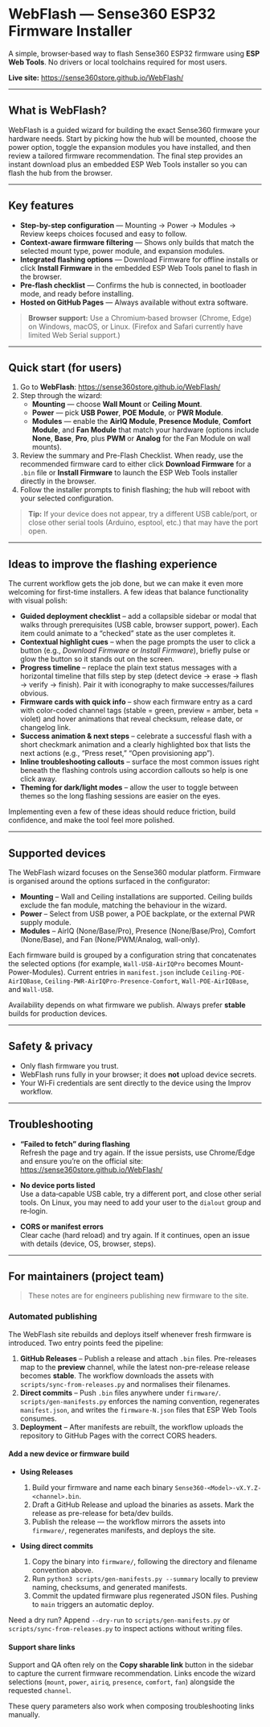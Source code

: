 # WebFlash — Sense360 ESP32 Firmware Installer

A simple, browser‑based way to flash Sense360 ESP32 firmware using **ESP Web Tools**. No drivers or local toolchains required for most users.

**Live site:** https://sense360store.github.io/WebFlash/

---

## What is WebFlash?

WebFlash is a guided wizard for building the exact Sense360 firmware your hardware needs. Start by picking how the hub will be mounted, choose the power option, toggle the expansion modules you have installed, and then review a tailored firmware recommendation. The final step provides an instant download plus an embedded ESP Web Tools installer so you can flash the hub from the browser.

---

## Key features

- **Step-by-step configuration** — Mounting → Power → Modules → Review keeps choices focused and easy to follow.
- **Context-aware firmware filtering** — Shows only builds that match the selected mount type, power module, and expansion modules.
- **Integrated flashing options** — Download Firmware for offline installs or click **Install Firmware** in the embedded ESP Web Tools panel to flash in the browser.
- **Pre-flash checklist** — Confirms the hub is connected, in bootloader mode, and ready before installing.
- **Hosted on GitHub Pages** — Always available without extra software.

> **Browser support:** Use a Chromium‑based browser (Chrome, Edge) on Windows, macOS, or Linux. (Firefox and Safari currently have limited Web Serial support.)

---

## Quick start (for users)

1. Go to **WebFlash**: https://sense360store.github.io/WebFlash/
2. Step through the wizard:
   - **Mounting** — choose **Wall Mount** or **Ceiling Mount**.
   - **Power** — pick **USB Power**, **POE Module**, or **PWR Module**.
   - **Modules** — enable the **AirIQ Module**, **Presence Module**, **Comfort Module**, and **Fan Module** that match your hardware (options include **None**, **Base**, **Pro**, plus **PWM** or **Analog** for the Fan Module on wall mounts).
3. Review the summary and Pre-Flash Checklist. When ready, use the recommended firmware card to either click **Download Firmware** for a `.bin` file or **Install Firmware** to launch the ESP Web Tools installer directly in the browser.
4. Follow the installer prompts to finish flashing; the hub will reboot with your selected configuration.

> **Tip:** If your device does not appear, try a different USB cable/port, or close other serial tools (Arduino, esptool, etc.) that may have the port open.

---

## Ideas to improve the flashing experience

The current workflow gets the job done, but we can make it even more welcoming for first-time installers. A few ideas that balance functionality with visual polish:

- **Guided deployment checklist** – add a collapsible sidebar or modal that walks through prerequisites (USB cable, browser support, power). Each item could animate to a “checked” state as the user completes it.
- **Contextual highlight cues** – when the page prompts the user to click a button (e.g., *Download Firmware* or *Install Firmware*), briefly pulse or glow the button so it stands out on the screen.
- **Progress timeline** – replace the plain text status messages with a horizontal timeline that fills step by step (detect device → erase → flash → verify → finish). Pair it with iconography to make successes/failures obvious.
- **Firmware cards with quick info** – show each firmware entry as a card with color-coded channel tags (stable = green, preview = amber, beta = violet) and hover animations that reveal checksum, release date, or changelog link.
- **Success animation & next steps** – celebrate a successful flash with a short checkmark animation and a clearly highlighted box that lists the next actions (e.g., “Press reset,” “Open provisioning app”).
- **Inline troubleshooting callouts** – surface the most common issues right beneath the flashing controls using accordion callouts so help is one click away.
- **Theming for dark/light modes** – allow the user to toggle between themes so the long flashing sessions are easier on the eyes.

Implementing even a few of these ideas should reduce friction, build confidence, and make the tool feel more polished.

---

## Supported devices

The WebFlash wizard focuses on the Sense360 modular platform. Firmware is organised around the options surfaced in the configurator:

- **Mounting** – Wall and Ceiling installations are supported. Ceiling builds exclude the fan module, matching the behaviour in the wizard.
- **Power** – Select from USB power, a POE backplate, or the external PWR supply module.
- **Modules** – AirIQ (None/Base/Pro), Presence (None/Base/Pro), Comfort (None/Base), and Fan (None/PWM/Analog, wall-only).

Each firmware build is grouped by a configuration string that concatenates the selected options (for example, `Wall-USB-AirIQPro` becomes Mount-Power-Modules). Current entries in `manifest.json` include `Ceiling-POE-AirIQBase`, `Ceiling-PWR-AirIQPro-Presence-Comfort`, `Wall-POE-AirIQBase`, and `Wall-USB`.

Availability depends on what firmware we publish. Always prefer **stable** builds for production devices.

---

## Safety & privacy

- Only flash firmware you trust.  
- WebFlash runs fully in your browser; it does **not** upload device secrets.  
- Your Wi‑Fi credentials are sent directly to the device using the Improv workflow.

---

## Troubleshooting

- **“Failed to fetch” during flashing**  
  Refresh the page and try again. If the issue persists, use Chrome/Edge and ensure you’re on the official site:  
  https://sense360store.github.io/WebFlash/

- **No device ports listed**  
  Use a data‑capable USB cable, try a different port, and close other serial tools. On Linux, you may need to add your user to the `dialout` group and re‑login.

- **CORS or manifest errors**  
  Clear cache (hard reload) and try again. If it continues, open an issue with details (device, OS, browser, steps).

---

## For maintainers (project team)

> These notes are for engineers publishing new firmware to the site.

### Automated publishing

The WebFlash site rebuilds and deploys itself whenever fresh firmware is introduced. Two entry points feed the pipeline:

1. **GitHub Releases** – Publish a release and attach `.bin` files. Pre-releases map to the **preview** channel, while the latest non-pre-release release becomes **stable**. The workflow downloads the assets with `scripts/sync-from-releases.py` and normalises their filenames.
2. **Direct commits** – Push `.bin` files anywhere under `firmware/`. `scripts/gen-manifests.py` enforces the naming convention, regenerates `manifest.json`, and writes the `firmware-N.json` files that ESP Web Tools consumes.
3. **Deployment** – After manifests are rebuilt, the workflow uploads the repository to GitHub Pages with the correct CORS headers.

#### Add a new device or firmware build

- **Using Releases**
  1. Build your firmware and name each binary `Sense360-<Model>-vX.Y.Z-<channel>.bin`.
  2. Draft a GitHub Release and upload the binaries as assets. Mark the release as pre-release for beta/dev builds.
  3. Publish the release — the workflow mirrors the assets into `firmware/`, regenerates manifests, and deploys the site.

- **Using direct commits**
  1. Copy the binary into `firmware/`, following the directory and filename convention above.
  2. Run `python3 scripts/gen-manifests.py --summary` locally to preview naming, checksums, and generated manifests.
  3. Commit the updated firmware plus regenerated JSON files. Pushing to `main` triggers an automatic deploy.

Need a dry run? Append `--dry-run` to `scripts/gen-manifests.py` or `scripts/sync-from-releases.py` to inspect actions without writing files.

#### Support share links

Support and QA often rely on the **Copy sharable link** button in the sidebar to capture the current firmware recommendation. Links encode the wizard selections (`mount`, `power`, `airiq`, `presence`, `comfort`, `fan`) alongside the requested `channel`.

These query parameters also work when composing troubleshooting links manually.
